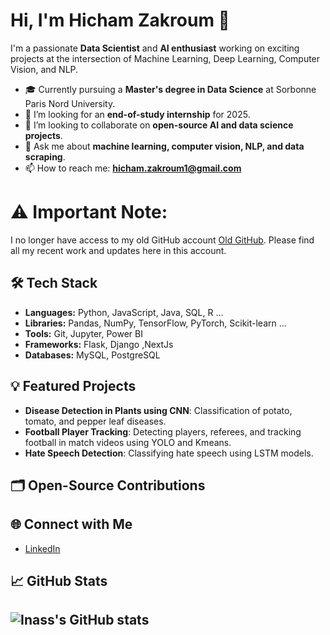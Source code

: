 # Hi, I'm Hicham Zakroum 👋

I'm a passionate **Data Scientist** and **AI enthusiast** working on exciting projects at the intersection of Machine Learning, Deep Learning, Computer Vision, and NLP.

- 🎓 Currently pursuing a **Master's degree in Data Science** at Sorbonne Paris Nord University.
- 🔭 I’m looking for an **end-of-study internship** for 2025.
- 👯 I’m looking to collaborate on **open-source AI and data science projects**.
- 💬 Ask me about **machine learning, computer vision, NLP, and data scraping**.
- 📫 How to reach me: **hicham.zakroum1@gmail.com**
  
# ⚠️ Important Note:
I no longer have access to my old GitHub account [Old GitHub](https://github.com/hicham-zakroum). Please find all my recent work and updates here in this account.


## 🛠️ Tech Stack
- **Languages:** Python, JavaScript, Java, SQL, R ...
- **Libraries:** Pandas, NumPy, TensorFlow, PyTorch, Scikit-learn ...
- **Tools:**  Git, Jupyter, Power BI
- **Frameworks:** Flask, Django ,NextJs
- **Databases:** MySQL, PostgreSQL


## 💡 Featured Projects
- **Disease Detection in Plants using CNN**: Classification of potato, tomato, and pepper leaf diseases.
- **Football Player Tracking**: Detecting players, referees, and tracking football in match videos using YOLO and Kmeans.
- **Hate Speech Detection**: Classifying hate speech using LSTM models.

## 🗂️ Open-Source Contributions

## 🌐 Connect with Me
- [LinkedIn](https://www.linkedin.com/in/hicham-zakroum/)

## 📈 GitHub Stats
![Inass's GitHub stats](https://github-readme-stats.vercel.app/api?username=zakroum-hicham&show_icons=true&theme=radical)
---
